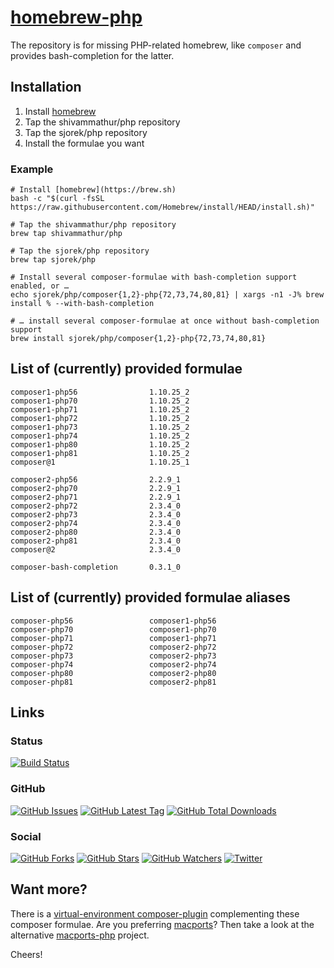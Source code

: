 # [homebrew-php](https://sjorek.github.io/homebrew-php/)

The repository is for missing PHP-related homebrew, like `composer` and
provides bash-completion for the latter.

## Installation

1. Install [homebrew](https://brew.sh)
3. Tap the shivammathur/php repository
3. Tap the sjorek/php repository
4. Install the formulae you want

### Example

```console
# Install [homebrew](https://brew.sh)
bash -c "$(curl -fsSL https://raw.githubusercontent.com/Homebrew/install/HEAD/install.sh)"

# Tap the shivammathur/php repository
brew tap shivammathur/php

# Tap the sjorek/php repository
brew tap sjorek/php

# Install several composer-formulae with bash-completion support enabled, or …
echo sjorek/php/composer{1,2}-php{72,73,74,80,81} | xargs -n1 -J% brew install % --with-bash-completion

# … install several composer-formulae at once without bash-completion support
brew install sjorek/php/composer{1,2}-php{72,73,74,80,81}
```

## List of (currently) provided formulae

    composer1-php56                1.10.25_2
    composer1-php70                1.10.25_2
    composer1-php71                1.10.25_2
    composer1-php72                1.10.25_2
    composer1-php73                1.10.25_2
    composer1-php74                1.10.25_2
    composer1-php80                1.10.25_2
    composer1-php81                1.10.25_2
    composer@1                     1.10.25_1

    composer2-php56                2.2.9_1
    composer2-php70                2.2.9_1
    composer2-php71                2.2.9_1
    composer2-php72                2.3.4_0
    composer2-php73                2.3.4_0
    composer2-php74                2.3.4_0
    composer2-php80                2.3.4_0
    composer2-php81                2.3.4_0
    composer@2                     2.3.4_0

    composer-bash-completion       0.3.1_0

## List of (currently) provided formulae aliases

    composer-php56                 composer1-php56
    composer-php70                 composer1-php70
    composer-php71                 composer1-php71
    composer-php72                 composer2-php72
    composer-php73                 composer2-php73
    composer-php74                 composer2-php74
    composer-php80                 composer2-php80
    composer-php81                 composer2-php81

## Links

### Status

[![Build Status](https://img.shields.io/travis/com/sjorek/homebrew-php.svg)](https://travis-ci.com/sjorek/homebrew-php)


### GitHub

[![GitHub Issues](https://img.shields.io/github/issues/sjorek/homebrew-php.svg)](https://github.com/sjorek/homebrew-php/issues)
[![GitHub Latest Tag](https://img.shields.io/github/tag/sjorek/homebrew-php.svg)](https://github.com/sjorek/homebrew-php/tags)
[![GitHub Total Downloads](https://img.shields.io/github/downloads/sjorek/homebrew-php/total.svg)](https://github.com/sjorek/homebrew-php/releases)


### Social

[![GitHub Forks](https://img.shields.io/github/forks/sjorek/homebrew-php.svg?style=social)](https://github.com/sjorek/homebrew-php/network)
[![GitHub Stars](https://img.shields.io/github/stars/sjorek/homebrew-php.svg?style=social)](https://github.com/sjorek/homebrew-php/stargazers)
[![GitHub Watchers](https://img.shields.io/github/watchers/sjorek/homebrew-php.svg?style=social)](https://github.com/sjorek/homebrew-php/watchers)
[![Twitter](https://img.shields.io/twitter/url/https/github.com/sjorek/homebrew-php.svg?style=social)](https://twitter.com/intent/tweet?url=https%3A%2F%2Fsjorek.github.io%2Fhomebrew-php%2F)

## Want more?

There is a [virtual-environment composer-plugin](https://sjorek.github.io/composer-virtual-environment-plugin/)
complementing these composer formulae. Are you preferring [macports](https://www.macports.org)? Then take a look
at the alternative [macports-php](https://sjorek.github.io/macports-php/) project.

Cheers!
